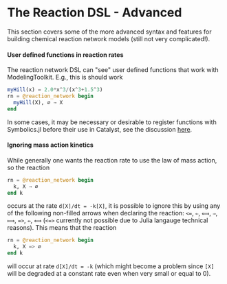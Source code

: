 # The Reaction DSL - Advanced
This section covers some of the more advanced syntax and features for building
chemical reaction network models (still not very complicated!).

#### User defined functions in reaction rates
The reaction network DSL can "see" user defined functions that work with
ModelingToolkit. E.g., this is should work
```julia
myHill(x) = 2.0*x^3/(x^3+1.5^3)
rn = @reaction_network begin
  myHill(X), ∅ → X
end
```
In some cases, it may be necessary or desirable to register functions with
Symbolics.jl before their use in Catalyst, see the discussion
[here](https://symbolics.juliasymbolics.org/dev/manual/functions/).

#### Ignoring mass action kinetics
While generally one wants the reaction rate to use the law of mass action, so
the reaction
```julia
rn = @reaction_network begin
  k, X → ∅
end k
```
occurs at the rate ``d[X]/dt = -k[X]``, it is possible to ignore this by using
any of the following non-filled arrows when declaring the reaction: `<=`, `⇐`, `⟽`,
`⇒`, `⟾`, `=>`, `⇔`, `⟺` (`<=>` currently not possible due to Julia langauge technical reasons). This means that the reaction

```julia
rn = @reaction_network begin
  k, X => ∅
end k
```

will occur at rate ``d[X]/dt = -k`` (which might become a problem since ``[X]``
will be degraded at a constant rate even when very small or equal to 0).
